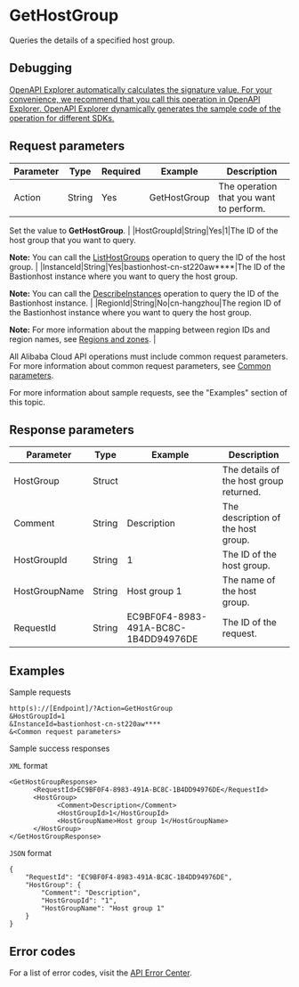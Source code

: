 # GetHostGroup

Queries the details of a specified host group.

## Debugging

[OpenAPI Explorer automatically calculates the signature value. For your convenience, we recommend that you call this operation in OpenAPI Explorer. OpenAPI Explorer dynamically generates the sample code of the operation for different SDKs.](https://api.aliyun.com/#product=Yundun-bastionhost&api=GetHostGroup&type=RPC&version=2019-12-09)

## Request parameters

|Parameter|Type|Required|Example|Description|
|---------|----|--------|-------|-----------|
|Action|String|Yes|GetHostGroup|The operation that you want to perform.

 Set the value to **GetHostGroup**. |
|HostGroupId|String|Yes|1|The ID of the host group that you want to query.

 **Note:** You can call the [ListHostGroups](~~201307~~) operation to query the ID of the host group. |
|InstanceId|String|Yes|bastionhost-cn-st220aw\*\*\*\*|The ID of the Bastionhost instance where you want to query the host group.

 **Note:** You can call the [DescribeInstances](~~153281~~) operation to query the ID of the Bastionhost instance. |
|RegionId|String|No|cn-hangzhou|The region ID of the Bastionhost instance where you want to query the host group.

 **Note:** For more information about the mapping between region IDs and region names, see [Regions and zones](~~40654~~). |

All Alibaba Cloud API operations must include common request parameters. For more information about common request parameters, see [Common parameters](~~148139~~).

For more information about sample requests, see the "Examples" section of this topic.

## Response parameters

|Parameter|Type|Example|Description|
|---------|----|-------|-----------|
|HostGroup|Struct| |The details of the host group returned. |
|Comment|String|Description|The description of the host group. |
|HostGroupId|String|1|The ID of the host group. |
|HostGroupName|String|Host group 1|The name of the host group. |
|RequestId|String|EC9BF0F4-8983-491A-BC8C-1B4DD94976DE|The ID of the request. |

## Examples

Sample requests

```
http(s)://[Endpoint]/?Action=GetHostGroup
&HostGroupId=1
&InstanceId=bastionhost-cn-st220aw****
&<Common request parameters>
```

Sample success responses

`XML` format

```
<GetHostGroupResponse>
      <RequestId>EC9BF0F4-8983-491A-BC8C-1B4DD94976DE</RequestId>
      <HostGroup>
            <Comment>Description</Comment>
            <HostGroupId>1</HostGroupId>
            <HostGroupName>Host group 1</HostGroupName>
      </HostGroup>
</GetHostGroupResponse>
```

`JSON` format

```
{
	"RequestId": "EC9BF0F4-8983-491A-BC8C-1B4DD94976DE",
	"HostGroup": {
		"Comment": "Description",
		"HostGroupId": "1",
		"HostGroupName": "Host group 1"
	}
}
```

## Error codes

For a list of error codes, visit the [API Error Center](https://error-center.alibabacloud.com/status/product/Yundun-bastionhost).

